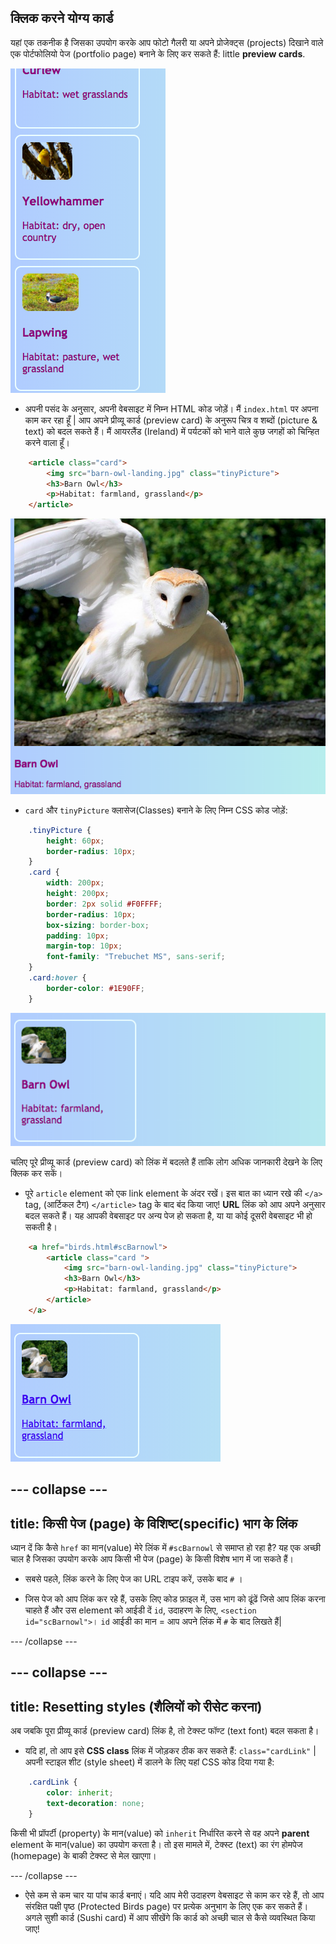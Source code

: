 ## क्लिक करने योग्य कार्ड

यहां एक तकनीक है जिसका उपयोग करके आप फोटो गैलरी या अपने प्रोजेक्ट्स (projects) दिखाने वाले एक पोर्टफोलियो पेज (portfolio page) बनाने के लिए कर सकते हैं: little **preview cards**.

![Image thumbnail और कुछ text दिखाते हुए Preview card](images/cardsPreview.png)

+ अपनी पसंद के अनुसार, अपनी वेबसाइट में निम्न HTML कोड जोड़ें। मैं `index.html` पर अपना काम कर रहा हूँ | आप अपने प्रीव्यू कार्ड (preview card) के अनुरूप चित्र व शब्दों (picture & text) को बदल सकते हैं। मैं आयरलैंड (Ireland) में पर्यटकों को भाने वाले कुछ जगहों को चिन्हित करने वाला हूँ।

```html
    <article class="card">
        <img src="barn-owl-landing.jpg" class="tinyPicture">
        <h3>Barn Owl</h3>
        <p>Habitat: farmland, grassland</p>
    </article>
```

![छवि व टेक्स्ट (text), styles ke इस्तेमाल से पहले](images/cardUnstyled.png)

+ `card` और `tinyPicture` क्लासेज(Classes) बनाने के लिए निम्न CSS कोड जोड़ें:

```css
    .tinyPicture {
        height: 60px;
        border-radius: 10px;
    }
    .card {
        width: 200px;
        height: 200px;
        border: 2px solid #F0FFFF;
        border-radius: 10px;
        box-sizing: border-box;
        padding: 10px;
        margin-top: 10px;
        font-family: "Trebuchet MS", sans-serif;
    }
    .card:hover {
        border-color: #1E90FF;
    }
```

![एक छोटे कार्ड प्रभाव बनाने के लिए स्टाइल के साथ Image और text.](images/cardStyled.png)

चलिए पूरे प्रीव्यू कार्ड (preview card) को लिंक में बदलते हैं ताकि लोग अधिक जानकारी देखने के लिए क्लिक कर सकें।

+ पूरे `article` element को एक link element के अंदर रखें। इस बात का ध्यान रखे की `</a>` tag, (आर्टिकल टैग) `</article>` tag के बाद बंद किया जाए! **URL** लिंक को आप अपने अनुसार बदल सकते हैं। यह आपकी वेबसाइट पर अन्य पेज हो सकता है, या या कोई दूसरी वेबसाइट भी हो सकती है।

```html
    <a href="birds.html#scBarnowl">  
        <article class="card ">
            <img src="barn-owl-landing.jpg" class="tinyPicture">
            <h3>Barn Owl</h3>
            <p>Habitat: farmland, grassland</p>
        </article>
    </a>
```

![टेक्स्ट (text) और चित्र जिसे लिंक में बदल दिया गया है](images/cardLink.png)

--- collapse ---
---
title: किसी पेज (page) के विशिष्ट(specific) भाग के लिंक
---

ध्यान दें कि कैसे `href` का मान(value) मेरे लिंक में `#scBarnowl` से समाप्त हो रहा है? यह एक अच्छी चाल है जिसका उपयोग करके आप किसी भी पेज (page) के किसी विशेष भाग में जा सकते हैं।

+ सबसे पहले, लिंक करने के लिए पेज का URL टाइप करें, उसके बाद `#` ।

+ जिस पेज को आप लिंक कर रहे हैं, उसके लिए कोड फ़ाइल में, उस भाग को ढूंढें जिसे आप लिंक करना चाहते हैं और उस element को आईडी दें `id`, उदाहरण के लिए, `<section id="scBarnowl">`। `id` आईडी का मान = आप अपने लिंक में `#` के बाद लिखते हैं|

--- /collapse ---

--- collapse ---
---
title: Resetting styles (शैलियों को रीसेट करना)
---

अब जबकि पूरा प्रीव्यू कार्ड (preview card) लिंक है, तो टेक्स्ट फॉण्ट (text font) बदल सकता है।

+ यदि हां, तो आप इसे **CSS class** लिंक में जोड़कर ठीक कर सकते हैं: `class="cardLink"` | अपनी स्टाइल शीट (style sheet) में डालने के लिए यहां CSS कोड दिया गया है:

```css
    .cardLink {
        color: inherit;
        text-decoration: none;
    }
```

किसी भी प्रॉपर्टी (property) के मान(value) को `inherit` निर्धारित करने से वह अपने **parent** element के मान(value) का उपयोग करता है। तो इस मामले में, टेक्स्ट (text) का रंग होमपेज (homepage) के बाकी टेक्स्ट से मेल खाएगा।

--- /collapse ---

+ ऐसे कम से कम चार या पांच कार्ड बनाएं। यदि आप मेरी उदाहरण वेबसाइट से काम कर रहे हैं, तो आप संरक्षित पक्षी पृष्ठ (Protected Birds page) पर प्रत्येक अनुभाग के लिए एक कर सकते हैं। अगले सुशी कार्ड (Sushi card) में आप सीखेंगे कि कार्ड को अच्छी चाल से कैसे व्यवस्थित किया जाए!
